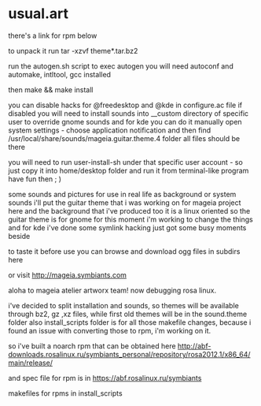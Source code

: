 usual.art
=========

there's a link for rpm below

to unpack it run tar -xzvf theme*.tar.bz2

run the autogen.sh script
to exec autogen you will need autoconf and automake, intltool, gcc installed


then 
make && make install

you can disable hacks for @freedesktop and @kde in configure.ac file
if disabled you will need to install sounds into __custom directory of specific user to override gnome sounds
and for kde you can do it manually open system settings - choose application notification
and then find /usr/local/share/sounds/mageia.guitar.theme.4 folder all files should be there

you will need to run user-install-sh under that specific user account - so just copy it
into home/desktop folder and run it from terminal-like program
have fun then ; )

some sounds and pictures for use in real life as background or system sounds
i'll put the guitar theme that i was working on for mageia project here and 
the background that i've produced too
it is a linux oriented so the guitar theme is for gnome for this moment 
i'm working to change the things and for kde i've done some symlink hacking 
just got some busy moments beside

to taste it before use you can browse and download ogg files in subdirs here

or visit http://mageia.symbiants.com

aloha to mageia atelier artworx team! now debugging rosa linux.

i've decided to split installation and sounds, so themes will be available through bz2, gz ,xz files, while first old themes will be in the sound.theme folder
also install_scripts folder is for all those makefile changes, because i found an issue with converting those to rpm, i'm working on it.

so i've built a noarch rpm that can be obtained here
http://abf-downloads.rosalinux.ru/symbiants_personal/repository/rosa2012.1/x86_64/main/release/

and spec file for rpm is in
https://abf.rosalinux.ru/symbiants

makefiles for rpms in install_scripts
